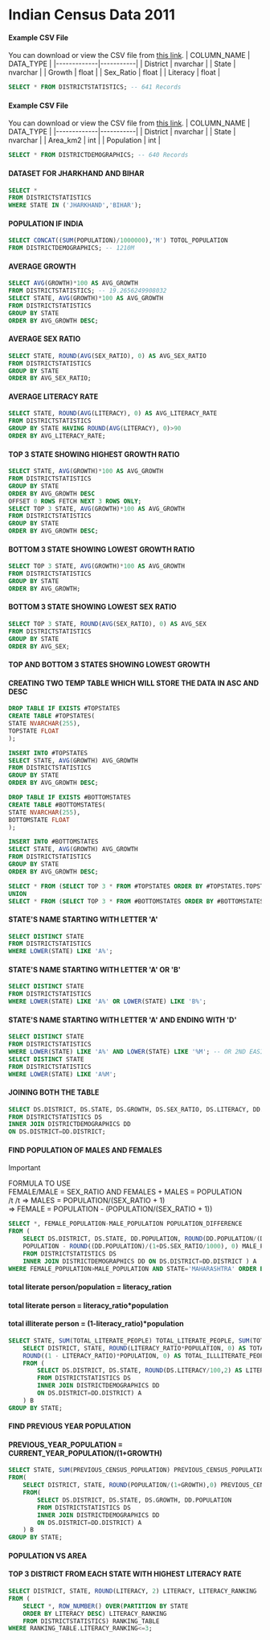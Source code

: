 # Indian Census Data 2011

#### Example CSV File
You can download or view the CSV file from [this link](https://github.com/PankajVirendraModi/SQL-Projects/blob/main/DISTRICTSTATISTICS.csv).
| COLUMN_NAME | DATA_TYPE |
|-------------|-----------|
| District    | nvarchar  |
| State       | nvarchar  |
| Growth      | float     |
| Sex_Ratio   | float     |
| Literacy    | float     |
```sql
SELECT * FROM DISTRICTSTATISTICS; -- 641 Records
```
#### Example CSV File
You can download or view the CSV file from [this link](https://github.com/PankajVirendraModi/SQL-Projects/blob/main/DISTRICTDEMOGRAPHICS.csv).
| COLUMN_NAME | DATA_TYPE |
|-------------|-----------|
| District    | nvarchar  |
| State       | nvarchar  |
| Area_km2    | int       |
| Population  | int       |

```sql
SELECT * FROM DISTRICTDEMOGRAPHICS; -- 640 Records
```

#### DATASET FOR JHARKHAND AND BIHAR
```sql
SELECT *
FROM DISTRICTSTATISTICS
WHERE STATE IN ('JHARKHAND','BIHAR');
```
#### POPULATION IF INDIA
```sql
SELECT CONCAT((SUM(POPULATION)/1000000),'M') TOTOL_POPULATION
FROM DISTRICTDEMOGRAPHICS; -- 1210M
```
#### AVERAGE GROWTH
```sql
SELECT AVG(GROWTH)*100 AS AVG_GROWTH
FROM DISTRICTSTATISTICS; -- 19.2656249908032
SELECT STATE, AVG(GROWTH)*100 AS AVG_GROWTH
FROM DISTRICTSTATISTICS
GROUP BY STATE
ORDER BY AVG_GROWTH DESC;
```
#### AVERAGE SEX RATIO
```sql
SELECT STATE, ROUND(AVG(SEX_RATIO), 0) AS AVG_SEX_RATIO
FROM DISTRICTSTATISTICS
GROUP BY STATE
ORDER BY AVG_SEX_RATIO;
```
#### AVERAGE LITERACY RATE
```sql
SELECT STATE, ROUND(AVG(LITERACY), 0) AS AVG_LITERACY_RATE
FROM DISTRICTSTATISTICS
GROUP BY STATE HAVING ROUND(AVG(LITERACY), 0)>90
ORDER BY AVG_LITERACY_RATE;
```
#### TOP 3 STATE SHOWING HIGHEST GROWTH RATIO
```sql
SELECT STATE, AVG(GROWTH)*100 AS AVG_GROWTH
FROM DISTRICTSTATISTICS
GROUP BY STATE
ORDER BY AVG_GROWTH DESC
OFFSET 0 ROWS FETCH NEXT 3 ROWS ONLY;
SELECT TOP 3 STATE, AVG(GROWTH)*100 AS AVG_GROWTH
FROM DISTRICTSTATISTICS
GROUP BY STATE
ORDER BY AVG_GROWTH DESC;
```
#### BOTTOM 3 STATE SHOWING LOWEST GROWTH RATIO
```sql
SELECT TOP 3 STATE, AVG(GROWTH)*100 AS AVG_GROWTH
FROM DISTRICTSTATISTICS
GROUP BY STATE
ORDER BY AVG_GROWTH;
```
#### BOTTOM 3 STATE SHOWING LOWEST SEX RATIO
```sql
SELECT TOP 3 STATE, ROUND(AVG(SEX_RATIO), 0) AS AVG_SEX
FROM DISTRICTSTATISTICS
GROUP BY STATE
ORDER BY AVG_SEX;
```
#### TOP AND BOTTOM 3 STATES SHOWING LOWEST GROWTH
#### CREATING TWO TEMP TABLE WHICH WILL STORE THE DATA IN ASC AND DESC
```sql
DROP TABLE IF EXISTS #TOPSTATES
CREATE TABLE #TOPSTATES(
STATE NVARCHAR(255),
TOPSTATE FLOAT
);

INSERT INTO #TOPSTATES
SELECT STATE, AVG(GROWTH) AVG_GROWTH
FROM DISTRICTSTATISTICS
GROUP BY STATE
ORDER BY AVG_GROWTH DESC;
```
```sql
DROP TABLE IF EXISTS #BOTTOMSTATES
CREATE TABLE #BOTTOMSTATES(
STATE NVARCHAR(255),
BOTTOMSTATE FLOAT
);

INSERT INTO #BOTTOMSTATES
SELECT STATE, AVG(GROWTH) AVG_GROWTH
FROM DISTRICTSTATISTICS
GROUP BY STATE
ORDER BY AVG_GROWTH DESC;
```
```sql
SELECT * FROM (SELECT TOP 3 * FROM #TOPSTATES ORDER BY #TOPSTATES.TOPSTATE DESC) AS A
UNION
SELECT * FROM (SELECT TOP 3 * FROM #BOTTOMSTATES ORDER BY #BOTTOMSTATES.BOTTOMSTATE ASC) AS B;
```

#### STATE'S NAME STARTING WITH LETTER 'A'
```sql
SELECT DISTINCT STATE
FROM DISTRICTSTATISTICS
WHERE LOWER(STATE) LIKE 'A%';
```
#### STATE'S NAME STARTING WITH LETTER 'A' OR 'B'
```sql
SELECT DISTINCT STATE
FROM DISTRICTSTATISTICS
WHERE LOWER(STATE) LIKE 'A%' OR LOWER(STATE) LIKE 'B%';
```
#### STATE'S NAME STARTING WITH LETTER 'A' AND ENDING WITH 'D'
```sql
SELECT DISTINCT STATE
FROM DISTRICTSTATISTICS
WHERE LOWER(STATE) LIKE 'A%' AND LOWER(STATE) LIKE '%M'; -- OR 2ND EASIEST WAY
SELECT DISTINCT STATE
FROM DISTRICTSTATISTICS
WHERE LOWER(STATE) LIKE 'A%M';
```
#### JOINING BOTH THE TABLE
```sql
SELECT DS.DISTRICT, DS.STATE, DS.GROWTH, DS.SEX_RATIO, DS.LITERACY, DD.AREA_KM2, DD.POPULATION
FROM DISTRICTSTATISTICS DS
INNER JOIN DISTRICTDEMOGRAPHICS DD
ON DS.DISTRICT=DD.DISTRICT;
```

#### FIND POPULATION OF MALES AND FEMALES
> [!IMPORTANT]
> FORMULA TO USE <br>
> FEMALE/MALE = SEX_RATIO AND FEMALES + MALES = POPULATION <br>
> /t /t => MALES = POPULATION/(SEX_RATIO + 1) <br>
> => FEMALE = POPULATION - (POPULATION/(SEX_RATIO + 1)) <br>
```sql
SELECT *, FEMALE_POPULATION-MALE_POPULATION POPULATION_DIFFERENCE
FROM (
	SELECT DS.DISTRICT, DS.STATE, DD.POPULATION, ROUND(DD.POPULATION/(DS.SEX_RATIO/1000 + 1), 0) FEMALE_POPULATION,
	POPULATION - ROUND((DD.POPULATION)/(1+DS.SEX_RATIO/1000), 0) MALE_POPULATION
	FROM DISTRICTSTATISTICS DS
	INNER JOIN DISTRICTDEMOGRAPHICS DD ON DS.DISTRICT=DD.DISTRICT ) A
WHERE FEMALE_POPULATION>MALE_POPULATION AND STATE='MAHARASHTRA' ORDER BY POPULATION_DIFFERENCE;
```
#### total literate person/population = literacy_ration
#### total literate person = literacy_ratio*population
#### total illiterate person = (1-literacy_ratio)*population
```sql
SELECT STATE, SUM(TOTAL_LITERATE_PEOPLE) TOTAL_LITERATE_PEOPLE, SUM(TOTAL_ILLLITERATE_PEOPLE) TOTAL_ILLLITERATE_PEOPLE FROM (
	SELECT DISTRICT, STATE, ROUND(LITERACY_RATIO*POPULATION, 0) AS TOTAL_LITERATE_PEOPLE,
	ROUND((1 - LITERACY_RATIO)*POPULATION, 0) AS TOTAL_ILLLITERATE_PEOPLE, POPULATION
	FROM (
		SELECT DS.DISTRICT, DS.STATE, ROUND(DS.LITERACY/100,2) AS LITERACY_RATIO, DD.POPULATION
		FROM DISTRICTSTATISTICS DS
		INNER JOIN DISTRICTDEMOGRAPHICS DD
		ON DS.DISTRICT=DD.DISTRICT) A
	) B
GROUP BY STATE;
```


#### FIND PREVIOUS YEAR POPULATION
#### PREVIOUS_YEAR_POPULATION = CURRENT_YEAR_POPULATION/(1+GROWTH)
```sql
SELECT STATE, SUM(PREVIOUS_CENSUS_POPULATION) PREVIOUS_CENSUS_POPULATION, SUM(CURRENT_CENSUS_POPULATION) CURRENT_CENSUS_POPULATION
FROM(
	SELECT DISTRICT, STATE, ROUND(POPULATION/(1+GROWTH),0) PREVIOUS_CENSUS_POPULATION, POPULATION CURRENT_CENSUS_POPULATION
	FROM(
		SELECT DS.DISTRICT, DS.STATE, DS.GROWTH, DD.POPULATION
		FROM DISTRICTSTATISTICS DS
		INNER JOIN DISTRICTDEMOGRAPHICS DD
		ON DS.DISTRICT=DD.DISTRICT) A
	) B
GROUP BY STATE;
```

#### POPULATION VS AREA
#### TOP 3 DISTRICT FROM EACH STATE WITH HIGHEST LITERACY RATE
```sql
SELECT DISTRICT, STATE, ROUND(LITERACY, 2) LITERACY, LITERACY_RANKING
FROM (
	SELECT *, ROW_NUMBER() OVER(PARTITION BY STATE
	ORDER BY LITERACY DESC) LITERACY_RANKING
	FROM DISTRICTSTATISTICS) RANKING_TABLE
WHERE RANKING_TABLE.LITERACY_RANKING<=3;
```

